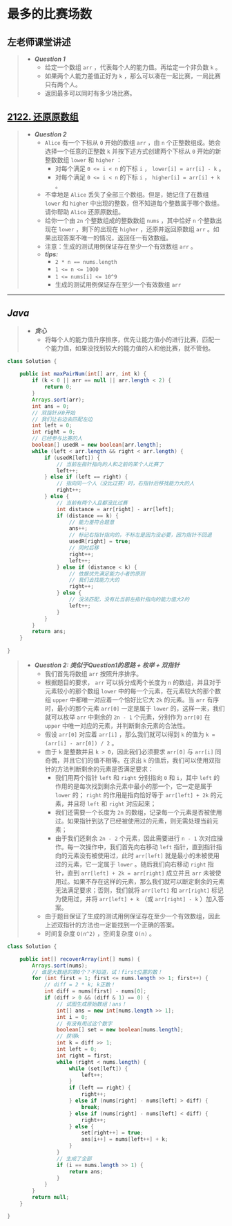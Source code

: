 # 最多的比赛场数

## 左老师课堂讲述

> - ***Question 1***
>   - 给定一个数组 `arr` ，代表每个人的能力值。再给定一个非负数 `k` 。
>   - 如果两个人能力差值正好为 `k` ，那么可以凑在一起比赛，一局比赛只有两个人。
>   - 返回最多可以同时有多少场比赛。

## [2122. 还原原数组](https://leetcode.cn/problems/recover-the-original-array/)

> - ***Question 2***
>   - `Alice` 有一个下标从 `0` 开始的数组 `arr` ，由 `n` 个正整数组成。她会选择一个任意的正整数 `k` 并按下述方式创建两个下标从 `0` 开始的新整数数组 `lower` 和 `higher` ：
>     - 对每个满足 `0 <= i < n` 的下标 `i` ， `lower[i] = arr[i] - k` 。
>     - 对每个满足 `0 <= i < n` 的下标 `i` ， `higher[i] = arr[i] + k` 。
>   - 不幸地是 `Alice` 丢失了全部三个数组。但是，她记住了在数组 `lower` 和 `higher` 中出现的整数，但不知道每个整数属于哪个数组。请你帮助 `Alice` 还原原数组。
>   - 给你一个由 `2n` 个整数组成的整数数组 `nums` ，其中恰好 `n` 个整数出现在 `lower` ，剩下的出现在 `higher` ，还原并返回原数组 `arr` 。如果出现答案不唯一的情况，返回任一有效数组。
>   - 注意：生成的测试用例保证存在至少一个有效数组 `arr` 。
>   - ***tips:***
>     - `2 * n == nums.length`
>     - `1 <= n <= 1000`
>     - `1 <= nums[i] <= 10^9`
>     - 生成的测试用例保证存在至少一个有效数组 `arr`

---

## *Java*

> - ***贪心***
>   - 将每个人的能力值升序排序，优先让能力值小的进行比赛，匹配一个能力值，如果没找到较大的能力值的人和他比赛，就不管他。

```java
class Solution {
    
    public int maxPairNum(int[] arr, int k) {
        if (k < 0 || arr == null || arr.length < 2) {
            return 0;
        }
        Arrays.sort(arr);
        int ans = 0;
        // 双指针从0开始
        // 我们让右边去匹配左边
        int left = 0;
        int right = 0;
        // 已经参与比赛的人
        boolean[] usedR = new boolean[arr.length];
        while (left < arr.length && right < arr.length) {
            if (usedR[left]) {
                // 当前左指针指向的人和之前的某个人比赛了
                left++;
            } else if (left == right) {
                // 指向同一个人（没比过赛）时，右指针后移找能力大的人
                right++;
            } else {
                // 当前有两个人且都没比过赛
                int distance = arr[right] - arr[left];
                if (distance == k) {
                    // 能力差符合题意
                    ans++;
                    // 标记右指针指向的，不标左是因为没必要，因为指针不回退
                    usedR[right] = true;
                    // 同时后移
                    right++;
                    left++;
                } else if (distance < k) {
                    // 依据优先满足能力小者的原则
                    // 我们去找能力大的
                    right++;
                } else {
                    // 没法匹配，没有比当前左指针指向的能力值大2的
                    left++;
                }
            }
        }
        return ans;
    }
    
}
```

> - ***Question 2: 类似于Question1的思路 + 枚举 + 双指针***
>   - 我们首先将数组 `arr` 按照升序排序。
>   - 根据题目的要求， `arr` 可以拆分成两个长度为 `n` 的数组，并且对于元素较小的那个数组 `lower` 中的每一个元素，在元素较大的那个数组 `upper` 中都唯一对应着一个恰好比它大 `2k` 的元素。当 `arr` 有序时，最小的那个元素 `arr[0]` 一定是属于 `lower` 的，这样一来，我们就可以枚举 `arr` 中剩余的 `2n - 1` 个元素，分别作为 `arr[0]` 在 `upper` 中唯一对应的元素，并判断剩余元素的合法性。
>   - 假设 `arr[0]` 对应着 `arr[i]` ，那么我们就可以得到 `k` 的值为 `k = (arr[i] - arr[0]) / 2` 。
>   - 由于 `k` 是整数并且 `k > 0`，因此我们必须要求 `arr[0]` 与 `arr[i]` 同奇偶，并且它们的值不相等。在求出 `k` 的值后，我们可以使用双指针的方法判断剩余的元素是否满足要求：
>     - 我们用两个指针 `left` 和 `right` 分别指向 `0` 和 `i`，其中 `left` 的作用的是每次找到剩余元素中最小的那一个，它一定是属于 `lower` 的； `right` 的作用是指向恰好等于 `arr[left] + 2k` 的元素，并且将 `left` 和 `right` 对应起来；
>     - 我们还需要一个长度为 `2n` 的数组，记录每一个元素是否被使用过。如果指针到达了已经被使用过的元素，则无需处理当前元素；
>     - 由于我们还剩余 `2n - 2` 个元素，因此需要进行 `n - 1` 次对应操作。每一次操作中，我们首先向右移动 `left` 指针，直到指针指向的元素没有被使用过，此时 `arr[left]` 就是最小的未被使用过的元素，它一定属于 `lower` 。随后我们向右移动 `right` 指针，直到 `arr[left] + 2k = arr[right]` 成立并且 `arr` 未被使用过。如果不存在这样的元素，那么我们就可以断定剩余的元素无法满足要求；否则，我们就将 `arr[left]` 和 `arr[right]` 标记为使用过，并将 `arr[left] + k` （或 `arr[right] - k` ）加入答案。
>   - 由于题目保证了生成的测试用例保证存在至少一个有效数组，因此上述双指针的方法也一定能找到一个正确的答案。
>   - 时间复杂度 `O(n^2)` ，空间复杂度 `O(n)` 。

```java
class Solution {

    public int[] recoverArray(int[] nums) {
        Arrays.sort(nums);
        // 谁是大数组的第0个？不知道，试！first位置的数！
        for (int first = 1; first <= nums.length >> 1; first++) {
            // diff = 2 * k; k正数！
            int diff = nums[first] - nums[0];
            if (diff > 0 && (diff & 1) == 0) {
                // 试图生成原始数组！ans！
                int[] ans = new int[nums.length >> 1];
                int i = 0;
                // 有没有用过这个数字
                boolean[] set = new boolean[nums.length];
                // 获得k
                int k = diff >> 1;
                int left = 0;
                int right = first;
                while (right < nums.length) {
                    while (set[left]) {
                        left++;
                    }
                    if (left == right) {
                        right++;
                    } else if (nums[right] - nums[left] > diff) {
                        break;
                    } else if (nums[right] - nums[left] < diff) {
                        right++;
                    } else {
                        set[right++] = true;
                        ans[i++] = nums[left++] + k;
                    }
                }
                // 生成了全部
                if (i == nums.length >> 1) {
                    return ans;
                }
            }
        }
        return null;
    }

}
```
